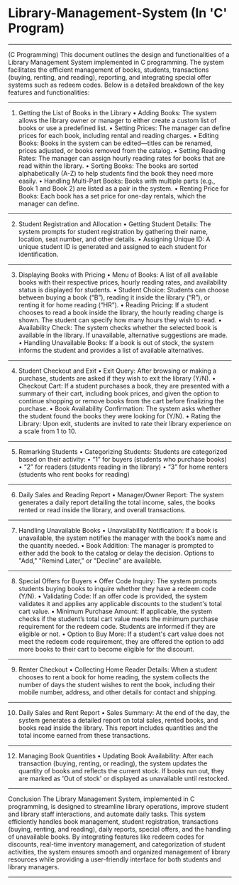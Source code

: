 # Library-Management-System (In 'C' Program)
 


________________________________________
(C Programming)
This document outlines the design and functionalities of a Library Management System implemented in C programming. The system facilitates the efficient management of books, students, transactions (buying, renting, and reading), reporting, and integrating special offer systems such as redeem codes. Below is a detailed breakdown of the key features and functionalities:
________________________________________
1. Getting the List of Books in the Library
• Adding Books: The system allows the library owner or manager to either create a custom list of books or use a predefined list.
• Setting Prices: The manager can define prices for each book, including rental and reading charges.
• Editing Books: Books in the system can be edited—titles can be renamed, prices adjusted, or books removed from the catalog.
• Setting Reading Rates: The manager can assign hourly reading rates for books that are read within the library.
• Sorting Books: The books are sorted alphabetically (A-Z) to help students find the book they need more easily.
• Handling Multi-Part Books: Books with multiple parts (e.g., Book 1 and Book 2) are listed as a pair in the system.
• Renting Price for Books: Each book has a set price for one-day rentals, which the manager can define.
________________________________________
2. Student Registration and Allocation
• Getting Student Details: The system prompts for student registration by gathering their name, location, seat number, and other details.
• Assigning Unique ID: A unique student ID is generated and assigned to each student for identification.
________________________________________
3. Displaying Books with Pricing
• Menu of Books: A list of all available books with their respective prices, hourly reading rates, and availability status is displayed for students.
• Student Choice: Students can choose between buying a book (“B”), reading it inside the library (“R”), or renting it for home reading (“HR”).
• Reading Pricing: If a student chooses to read a book inside the library, the hourly reading charge is shown. The student can specify how many hours they wish to read.
• Availability Check: The system checks whether the selected book is available in the library. If unavailable, alternative suggestions are made.
• Handling Unavailable Books: If a book is out of stock, the system informs the student and provides a list of available alternatives.
________________________________________
4. Student Checkout and Exit
• Exit Query: After browsing or making a purchase, students are asked if they wish to exit the library (Y/N).
• Checkout Cart: If a student purchases a book, they are presented with a summary of their cart, including book prices, and given the option to continue shopping or remove books from the cart before finalizing the purchase.
• Book Availability Confirmation: The system asks whether the student found the books they were looking for (Y/N).
• Rating the Library: Upon exit, students are invited to rate their library experience on a scale from 1 to 10.
________________________________________
5. Remarking Students
• Categorizing Students: Students are categorized based on their activity:
•	“1” for buyers (students who purchase books)
•	“2” for readers (students reading in the library)
•	“3” for home renters (students who rent books for  reading)
________________________________________
6. Daily Sales and Reading Report
• Manager/Owner Report: The system generates a daily report detailing the total income, sales, the books rented or read inside the library, and overall transactions.
________________________________________
7. Handling Unavailable Books
• Unavailability Notification: If a book is unavailable, the system notifies the manager with the book’s name and the quantity needed.
• Book Addition: The manager is prompted to either add the book to the catalog or delay the decision. Options to "Add," "Remind Later," or "Decline" are available.
________________________________________
8. Special Offers for Buyers
• Offer Code Inquiry: The system prompts students buying books to inquire whether they have a redeem code (Y/N).
• Validating Code: If an offer code is provided, the system validates it and applies any applicable discounts to the student's total cart value.
• Minimum Purchase Amount: If applicable, the system checks if the student’s total cart value meets the minimum purchase requirement for the redeem code. Students are informed if they are eligible or not.
• Option to Buy More: If a student's cart value does not meet the redeem code requirement, they are offered the option to add more books to their cart to become eligible for the discount.
________________________________________
9. Renter Checkout
• Collecting Home Reader Details: When a student chooses to rent a book for home reading, the system collects the number of days the student wishes to rent the book, including their mobile number, address, and other details for contact and shipping.
________________________________________
10. Daily Sales and Rent Report
• Sales Summary: At the end of the day, the system generates a detailed report on total sales, rented books, and books read inside the library. This report includes quantities and the total income earned from these transactions.
________________________________________
12. Managing Book Quantities
• Updating Book Availability: After each transaction (buying, renting, or reading), the system updates the quantity of books and reflects the current stock. If books run out, they are marked as 'Out of stock' or displayed as unavailable until restocked.
________________________________________
Conclusion
The Library Management System, implemented in C programming, is designed to streamline library operations, improve student and library staff interactions, and automate daily tasks. This system efficiently handles book management, student registration, transactions (buying, renting, and reading), daily reports, special offers, and the handling of unavailable books. By integrating features like redeem codes for discounts, real-time inventory management, and categorization of student activities, the system ensures smooth and organized management of library resources while providing a user-friendly interface for both students and library managers.
________________________________________

